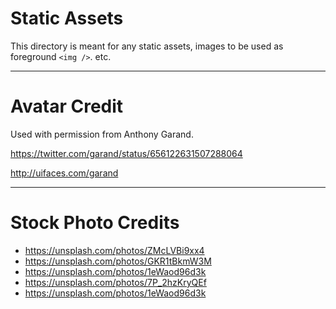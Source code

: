 # Static Assets

This directory is meant for any static assets,
images to be used as foreground `<img />`. etc.

---

# Avatar Credit

Used with permission from Anthony Garand.

https://twitter.com/garand/status/656122631507288064

http://uifaces.com/garand

---

# Stock Photo Credits

* https://unsplash.com/photos/ZMcLVBi9xx4
* https://unsplash.com/photos/GKR1tBkmW3M
* https://unsplash.com/photos/1eWaod96d3k
* https://unsplash.com/photos/7P_2hzKryQEf
* https://unsplash.com/photos/1eWaod96d3k